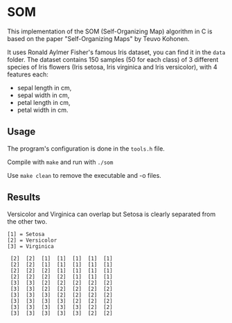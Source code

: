 # SOM

This implementation of the SOM (Self-Organizing Map) algorithm in C is based on the paper "Self-Organizing Maps" by Teuvo Kohonen.

It uses Ronald Aylmer Fisher's famous Iris dataset, you can find it in the `data` folder.
The dataset contains 150 samples (50 for each class) of 3 different species of Iris flowers (Iris setosa, Iris virginica and Iris versicolor), with 4 features each: 
- sepal length in cm, 
- sepal width in cm, 
- petal length in cm,
- petal width in cm.


## Usage
The program's configuration is done in the `tools.h` file.

Compile with `make` and run with `./som`

Use `make clean` to remove the executable and -o files.

## Results

Versicolor and Virginica can overlap but Setosa is clearly separated from the other two.

```
[1] = Setosa
[2] = Versicolor
[3] = Virginica

 [2]  [2]  [1]  [1]  [1]  [1]  [1]
 [2]  [2]  [1]  [1]  [1]  [1]  [1]
 [2]  [2]  [2]  [1]  [1]  [1]  [1]
 [2]  [2]  [2]  [2]  [1]  [1]  [1]
 [3]  [3]  [2]  [2]  [2]  [2]  [2]
 [3]  [3]  [2]  [2]  [2]  [2]  [2]
 [3]  [3]  [3]  [2]  [2]  [2]  [2]
 [3]  [3]  [3]  [3]  [2]  [2]  [2]
 [3]  [3]  [3]  [3]  [3]  [2]  [2]
 [3]  [3]  [3]  [3]  [3]  [2]  [2]